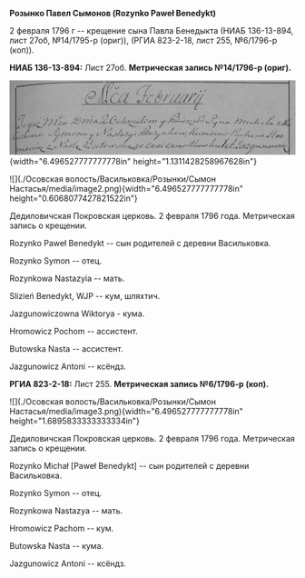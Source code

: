 **Розынко Павел Сымонов (Rozynko Paweł Benedykt)**

2 февраля 1796 г -- крещение сына Павла Бенедыкта (НИАБ 136-13-894, лист
27об, №14/1795-р (ориг)), (РГИА 823-2-18, лист 255, №6/1796-р (коп)).

**НИАБ 136-13-894:** Лист 27об. **Метрическая запись №14/1796-р
(ориг).**

![](./media/0631ff7f3e85e8923f72546a4d0ded928e17e1d5.png){width="6.496527777777778in"
height="1.1311428258967628in"}

![](./Осовская волость/Васильковка/Розынки/Сымон Настасья/media/image2.png){width="6.496527777777778in"
height="0.6068077427821522in"}

Дедиловичская Покровская церковь. 2 февраля 1796 года. Метрическая
запись о крещении.

Rozynko Paweł Benedykt -- сын родителей с деревни Васильковка.

Rozynko Symon -- отец.

Rozynkowa Nastazyia -- мать.

Slizień Benedykt, WJP -- кум, шляхтич.

Jazgunowiczowna Wiktorya - кума.

Hromowicz Pochom -- ассистент.

Butowska Nasta -- ассистент.

Jazgunowicz Antoni -- ксёндз.

**РГИА 823-2-18:** Лист 255. **Метрическая запись №6/1796-р (коп).**

![](./Осовская волость/Васильковка/Розынки/Сымон Настасья/media/image3.png){width="6.496527777777778in"
height="1.6895833333333334in"}

Дедиловичская Покровская церковь. 2 февраля 1796 года. Метрическая
запись о крещении.

Rozynko Michał \[Paweł Benedykt\] -- сын родителей с деревни
Васильковка.

Rozynko Symon -- отец.

Rozynkowa Nastazya -- мать.

Hromowicz Pachom -- кум.

Butowska Nasta -- кума.

Jazgunowicz Antoni -- ксёндз.
